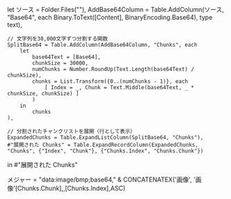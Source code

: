 let
    ソース = Folder.Files(""),
    AddBase64Column = Table.AddColumn(ソース, "Base64", each Binary.ToText([Content], BinaryEncoding.Base64), type text),

    // 文字列を30,000文字ずつ分割する関数
    SplitBase64 = Table.AddColumn(AddBase64Column, "Chunks", each 
        let
            base64Text = [Base64],
            chunkSize = 30000,
            numChunks = Number.RoundUp(Text.Length(base64Text) / chunkSize),
            chunks = List.Transform({0..(numChunks - 1)}, each 
                [ Index = _, Chunk = Text.Middle(base64Text, _ * chunkSize, chunkSize) ]
            )
        in
            chunks
    ),

    // 分割されたチャンクリストを展開（行として表示）
    ExpandedChunks = Table.ExpandListColumn(SplitBase64, "Chunks"),
    #"展開された Chunks" = Table.ExpandRecordColumn(ExpandedChunks, "Chunks", {"Index", "Chunk"}, {"Chunks.Index", "Chunks.Chunk"})
in
    #"展開された Chunks"



メジャー = "data:image/bmp;base64," & CONCATENATEX('画像', '画像'[Chunks.Chunk],,[Chunks.Index],ASC)
